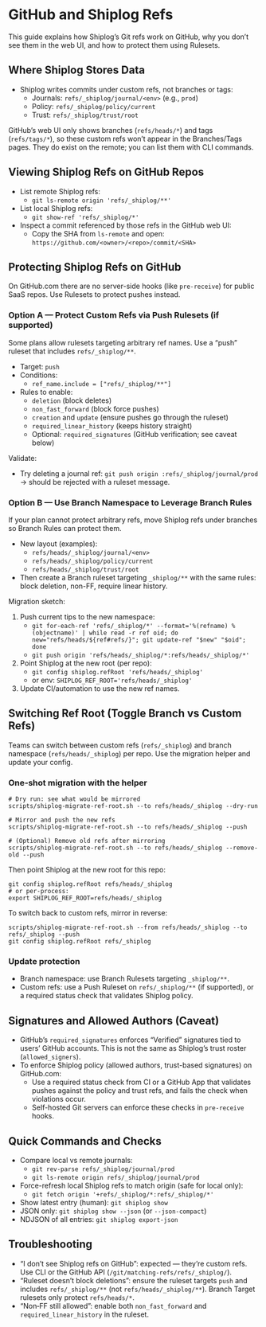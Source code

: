 # GitHub and Shiplog Refs

This guide explains how Shiplog’s Git refs work on GitHub, why you don’t see them in the web UI, and how to protect them using Rulesets.

## Where Shiplog Stores Data

- Shiplog writes commits under custom refs, not branches or tags:
  - Journals: `refs/_shiplog/journal/<env>` (e.g., `prod`)
  - Policy:   `refs/_shiplog/policy/current`
  - Trust:    `refs/_shiplog/trust/root`

GitHub’s web UI only shows branches (`refs/heads/*`) and tags (`refs/tags/*`), so these custom refs won’t appear in the Branches/Tags pages. They do exist on the remote; you can list them with CLI commands.

## Viewing Shiplog Refs on GitHub Repos

- List remote Shiplog refs:
  - `git ls-remote origin 'refs/_shiplog/**'`
- List local Shiplog refs:
  - `git show-ref 'refs/_shiplog/*'`
- Inspect a commit referenced by those refs in the GitHub web UI:
  - Copy the SHA from `ls-remote` and open: `https://github.com/<owner>/<repo>/commit/<SHA>`

## Protecting Shiplog Refs on GitHub

On GitHub.com there are no server-side hooks (like `pre-receive`) for public SaaS repos. Use Rulesets to protect pushes instead.

### Option A — Protect Custom Refs via Push Rulesets (if supported)

Some plans allow rulesets targeting arbitrary ref names. Use a “push” ruleset that includes `refs/_shiplog/**`.

- Target: `push`
- Conditions:
  - `ref_name.include = ["refs/_shiplog/**"]`
- Rules to enable:
  - `deletion`                 (block deletes)
  - `non_fast_forward`         (block force pushes)
  - `creation` and `update`    (ensure pushes go through the ruleset)
  - `required_linear_history`  (keeps history straight)
  - Optional: `required_signatures` (GitHub verification; see caveat below)

Validate:
- Try deleting a journal ref: `git push origin :refs/_shiplog/journal/prod` → should be rejected with a ruleset message.

### Option B — Use Branch Namespace to Leverage Branch Rules

If your plan cannot protect arbitrary refs, move Shiplog refs under branches so Branch Rules can protect them.

- New layout (examples):
  - `refs/heads/_shiplog/journal/<env>`
  - `refs/heads/_shiplog/policy/current`
  - `refs/heads/_shiplog/trust/root`
- Then create a Branch ruleset targeting `_shiplog/**` with the same rules: block deletion, non-FF, require linear history.

Migration sketch:
1) Push current tips to the new namespace:
   - `git for-each-ref 'refs/_shiplog/*' --format='%(refname) %(objectname)' | while read -r ref oid; do new="refs/heads/${ref#refs/}"; git update-ref "$new" "$oid"; done`
   - `git push origin 'refs/heads/_shiplog/*:refs/heads/_shiplog/*'`
2) Point Shiplog at the new root (per repo):
   - `git config shiplog.refRoot 'refs/heads/_shiplog'`
   - or env: `SHIPLOG_REF_ROOT='refs/heads/_shiplog'`
3) Update CI/automation to use the new ref names.

## Switching Ref Root (Toggle Branch vs Custom Refs)

Teams can switch between custom refs (`refs/_shiplog`) and branch namespace (`refs/heads/_shiplog`) per repo. Use the migration helper and update your config.

### One‑shot migration with the helper

```
# Dry run: see what would be mirrored
scripts/shiplog-migrate-ref-root.sh --to refs/heads/_shiplog --dry-run

# Mirror and push the new refs
scripts/shiplog-migrate-ref-root.sh --to refs/heads/_shiplog --push

# (Optional) Remove old refs after mirroring
scripts/shiplog-migrate-ref-root.sh --to refs/heads/_shiplog --remove-old --push
```

Then point Shiplog at the new root for this repo:

```
git config shiplog.refRoot refs/heads/_shiplog
# or per-process:
export SHIPLOG_REF_ROOT=refs/heads/_shiplog
```

To switch back to custom refs, mirror in reverse:

```
scripts/shiplog-migrate-ref-root.sh --from refs/heads/_shiplog --to refs/_shiplog --push
git config shiplog.refRoot refs/_shiplog
```

### Update protection

- Branch namespace: use Branch Rulesets targeting `_shiplog/**`.
- Custom refs: use a Push Ruleset on `refs/_shiplog/**` (if supported), or a required status check that validates Shiplog policy.

## Signatures and Allowed Authors (Caveat)

- GitHub’s `required_signatures` enforces “Verified” signatures tied to users’ GitHub accounts. This is not the same as Shiplog’s trust roster (`allowed_signers`).
- To enforce Shiplog policy (allowed authors, trust-based signatures) on GitHub.com:
  - Use a required status check from CI or a GitHub App that validates pushes against the policy and trust refs, and fails the check when violations occur.
  - Self-hosted Git servers can enforce these checks in `pre-receive` hooks.

## Quick Commands and Checks

- Compare local vs remote journals:
  - `git rev-parse refs/_shiplog/journal/prod`
  - `git ls-remote origin refs/_shiplog/journal/prod`
- Force-refresh local Shiplog refs to match origin (safe for local only):
  - `git fetch origin '+refs/_shiplog/*:refs/_shiplog/*'`
- Show latest entry (human): `git shiplog show`
- JSON only: `git shiplog show --json` (or `--json-compact`)
- NDJSON of all entries: `git shiplog export-json`

## Troubleshooting

- “I don’t see Shiplog refs on GitHub”: expected — they’re custom refs. Use CLI or the GitHub API (`/git/matching-refs/refs/_shiplog/`).
- “Ruleset doesn’t block deletions”: ensure the ruleset targets `push` and includes `refs/_shiplog/**` (not `refs/heads/_shiplog/**`). Branch Target rulesets only protect `refs/heads/*`.
- “Non‑FF still allowed”: enable both `non_fast_forward` and `required_linear_history` in the ruleset.
